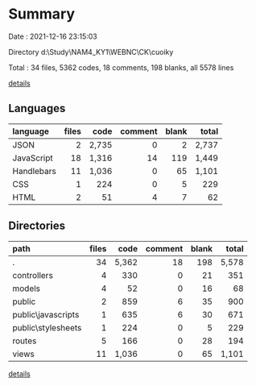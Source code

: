 # Summary

Date : 2021-12-16 23:15:03

Directory d:\Study\NAM4_KY1\WEBNC\CK\cuoiky

Total : 34 files,  5362 codes, 18 comments, 198 blanks, all 5578 lines

[details](details.md)

## Languages
| language | files | code | comment | blank | total |
| :--- | ---: | ---: | ---: | ---: | ---: |
| JSON | 2 | 2,735 | 0 | 2 | 2,737 |
| JavaScript | 18 | 1,316 | 14 | 119 | 1,449 |
| Handlebars | 11 | 1,036 | 0 | 65 | 1,101 |
| CSS | 1 | 224 | 0 | 5 | 229 |
| HTML | 2 | 51 | 4 | 7 | 62 |

## Directories
| path | files | code | comment | blank | total |
| :--- | ---: | ---: | ---: | ---: | ---: |
| . | 34 | 5,362 | 18 | 198 | 5,578 |
| controllers | 4 | 330 | 0 | 21 | 351 |
| models | 4 | 52 | 0 | 16 | 68 |
| public | 2 | 859 | 6 | 35 | 900 |
| public\javascripts | 1 | 635 | 6 | 30 | 671 |
| public\stylesheets | 1 | 224 | 0 | 5 | 229 |
| routes | 5 | 166 | 0 | 28 | 194 |
| views | 11 | 1,036 | 0 | 65 | 1,101 |

[details](details.md)